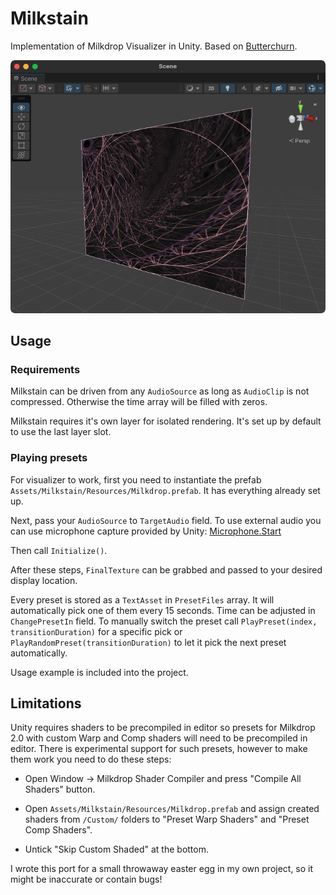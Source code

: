 # Milkstain
Implementation of Milkdrop Visualizer in Unity. Based on <a href=https://github.com/jberg/butterchurn>Butterchurn</a>.

![Screenshot](Screenshot.png)

## Usage

### Requirements
Milkstain can be driven from any ```AudioSource``` as long as ```AudioClip``` is not compressed. Otherwise the time array will be filled with zeros.

Milkstain requires it's own layer for isolated rendering. It's set up by default to use the last layer slot.

### Playing presets
For visualizer to work, first you need to instantiate the prefab ```Assets/Milkstain/Resources/Milkdrop.prefab```. It has everything already set up.

Next, pass your ```AudioSource``` to ```TargetAudio``` field. To use external audio you can use microphone capture provided by Unity: <a href="https://docs.unity3d.com/ScriptReference/Microphone.Start.html">Microphone.Start</a>

Then call ```Initialize()```.

After these steps, ```FinalTexture``` can be grabbed and passed to your desired display location.

Every preset is stored as a ```TextAsset``` in ```PresetFiles``` array. It will automatically pick one of them every 15 seconds. Time can be adjusted in ```ChangePresetIn``` field. To manually switch the preset call ```PlayPreset(index, transitionDuration)``` for a specific pick or ```PlayRandomPreset(transitionDuration)``` to let it pick the next preset automatically.

Usage example is included into the project.

## Limitations
Unity requires shaders to be precompiled in editor so presets for Milkdrop 2.0 with custom Warp and Comp shaders will need to be precompiled in editor. There is experimental support for such presets, however to make them work you need to do these steps:

- Open Window -> Milkdrop Shader Compiler and press "Compile All Shaders" button.

- Open ```Assets/Milkstain/Resources/Milkdrop.prefab``` and assign created shaders from ```/Custom/``` folders to "Preset Warp Shaders" and "Preset Comp Shaders".

- Untick "Skip Custom Shaded" at the bottom.

I wrote this port for a small throwaway easter egg in my own project, so it might be inaccurate or contain bugs!
